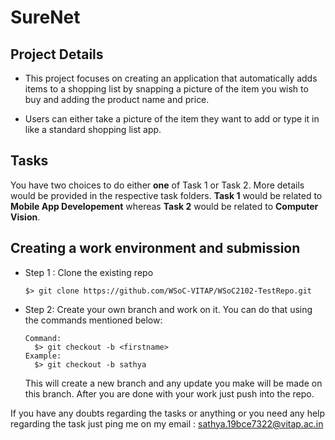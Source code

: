 # SureNet

## Project Details

- This project focuses on creating an application that automatically adds items to a shopping list by snapping a picture of the item you wish to buy and adding the product name and price.

- Users can either take a picture of the item they want to add or type it in like a standard shopping list app.


## Tasks

You have two choices to do either **one** of Task 1 or Task 2.	More details would be provided in the respective task folders.
**Task 1** would be related to **Mobile App Developement** whereas **Task 2** would be related to **Computer Vision**.


## Creating a work environment and submission
-	Step 1 : 
	Clone the existing repo
	```shell
    $> git clone https://github.com/WSoC-VITAP/WSoC2102-TestRepo.git
    ```
- 	Step 2:
	Create your own branch and work on it.
	You can do that using the commands mentioned below: 
	```shell
    Command:
      $> git checkout -b <firstname>
    Example:
      $> git checkout -b sathya
	```
	This will create a new branch and any update you make will be made on this branch.
	After you are done with your work just push into the repo.

If you have any doubts regarding the tasks or anything or you need any help regarding the task just ping me on my email : sathya.19bce7322@vitap.ac.in


